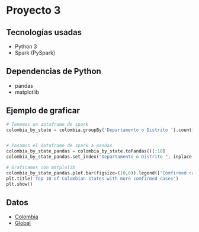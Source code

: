 # Proyecto 3
## Tecnologías usadas
- Python 3
- Spark (PySpark)

## Dependencias de Python
- pandas
- matplotlib

## Ejemplo de graficar
```python
# Tenemos un dataframe de spark
colombia_by_state = colombia.groupBy('Departamento o Distrito ').count().orderBy('count', ascending=False)


# Pasamos el dataframe de spark a pandas
colombia_by_state_pandas = colombia_by_state.toPandas()[:10]
colombia_by_state_pandas.set_index("Departamento o Distrito ", inplace = True)

# Graficamos con matplolib
colombia_by_state_pandas.plot.bar(figsize=(10,6)).legend(["Comfirmed cases"])
plt.title('Top 10 of Colombian states with more comfirmed cases')
plt.show()
``` 

## Datos
- [Colombia](https://www.datos.gov.co)
- [Global](https://github.com/CSSEGISandData/COVID-19)